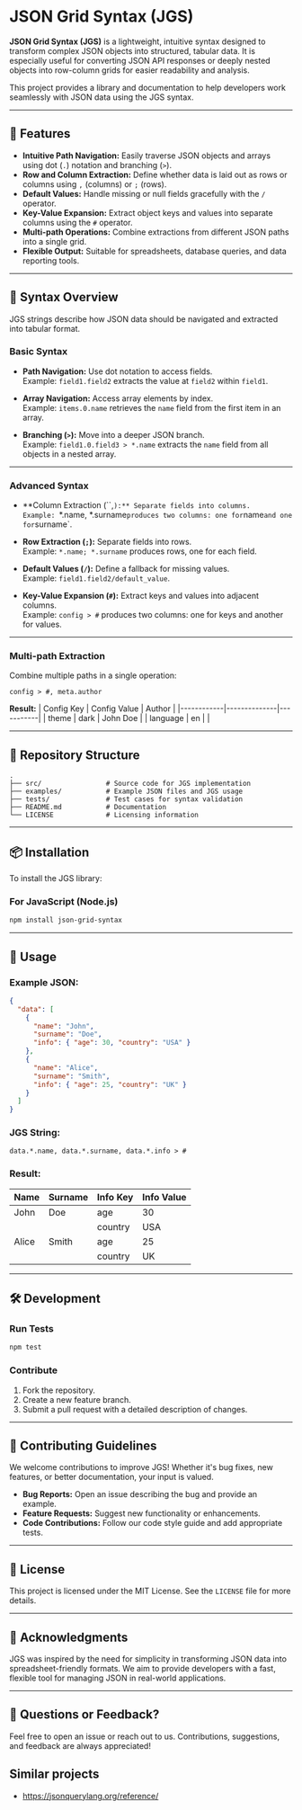 # JSON Grid Syntax (JGS)

**JSON Grid Syntax (JGS)** is a lightweight, intuitive syntax designed to transform complex JSON objects into structured, tabular data. It is especially useful for converting JSON API responses or deeply nested objects into row-column grids for easier readability and analysis. 

This project provides a library and documentation to help developers work seamlessly with JSON data using the JGS syntax.

---

## 🚀 Features

- **Intuitive Path Navigation:** Easily traverse JSON objects and arrays using dot (`.`) notation and branching (`>`).
- **Row and Column Extraction:** Define whether data is laid out as rows or columns using `,` (columns) or `;` (rows).
- **Default Values:** Handle missing or null fields gracefully with the `/` operator.
- **Key-Value Expansion:** Extract object keys and values into separate columns using the `#` operator.
- **Multi-path Operations:** Combine extractions from different JSON paths into a single grid.
- **Flexible Output:** Suitable for spreadsheets, database queries, and data reporting tools.

---

## 📖 Syntax Overview

JGS strings describe how JSON data should be navigated and extracted into tabular format. 

### **Basic Syntax**

- **Path Navigation:** Use dot notation to access fields.  
  Example: `field1.field2` extracts the value at `field2` within `field1`.

- **Array Navigation:** Access array elements by index.  
  Example: `items.0.name` retrieves the `name` field from the first item in an array.

- **Branching (`>`):** Move into a deeper JSON branch.  
  Example: `field1.0.field3 > *.name` extracts the `name` field from all objects in a nested array.

---

### **Advanced Syntax**

- **Column Extraction (``,`):** Separate fields into columns.  
  Example: `*.name, *.surname` produces two columns: one for `name` and one for `surname`.

- **Row Extraction (`;`):** Separate fields into rows.  
  Example: `*.name; *.surname` produces rows, one for each field.

- **Default Values (`/`):** Define a fallback for missing values.  
  Example: `field1.field2/default_value`.

- **Key-Value Expansion (`#`):** Extract keys and values into adjacent columns.  
  Example: `config > #` produces two columns: one for keys and another for values.

---

### **Multi-path Extraction**

Combine multiple paths in a single operation:
```text
config > #, meta.author
```
**Result:**
| Config Key | Config Value | Author    |
|------------|--------------|-----------|
| theme      | dark         | John Doe  |
| language   | en           |           |

---

## 📂 Repository Structure

```
.
├── src/                # Source code for JGS implementation
├── examples/           # Example JSON files and JGS usage
├── tests/              # Test cases for syntax validation
├── README.md           # Documentation
└── LICENSE             # Licensing information
```

---

## 📦 Installation

To install the JGS library:

### For JavaScript (Node.js)
```bash
npm install json-grid-syntax
```

---

## 🔧 Usage

### **Example JSON:**
```json
{
  "data": [
    {
      "name": "John",
      "surname": "Doe",
      "info": { "age": 30, "country": "USA" }
    },
    {
      "name": "Alice",
      "surname": "Smith",
      "info": { "age": 25, "country": "UK" }
    }
  ]
}
```

### **JGS String:**
```text
data.*.name, data.*.surname, data.*.info > #
```

### **Result:**
| Name   | Surname | Info Key | Info Value |
|--------|---------|----------|------------|
| John   | Doe     | age      | 30         |
|        |         | country  | USA        |
| Alice  | Smith   | age      | 25         |
|        |         | country  | UK         |

---

## 🛠️ Development

### **Run Tests**
```bash
npm test
```

### **Contribute**
1. Fork the repository.
2. Create a new feature branch.
3. Submit a pull request with a detailed description of changes.

---

## 🤝 Contributing Guidelines

We welcome contributions to improve JGS! Whether it's bug fixes, new features, or better documentation, your input is valued.

- **Bug Reports:** Open an issue describing the bug and provide an example.
- **Feature Requests:** Suggest new functionality or enhancements.
- **Code Contributions:** Follow our code style guide and add appropriate tests.

---

## 📜 License

This project is licensed under the MIT License. See the `LICENSE` file for more details.

---

## 🌟 Acknowledgments

JGS was inspired by the need for simplicity in transforming JSON data into spreadsheet-friendly formats. We aim to provide developers with a fast, flexible tool for managing JSON in real-world applications.

---

## 💬 Questions or Feedback?

Feel free to open an issue or reach out to us. Contributions, suggestions, and feedback are always appreciated!

## Similar projects

- https://jsonquerylang.org/reference/

